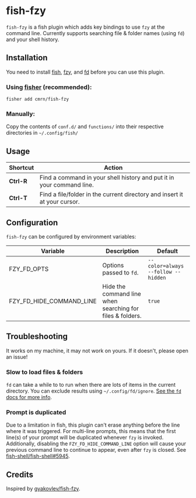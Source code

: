 # fish-fzy

`fish-fzy` is a fish plugin which adds key bindings to use `fzy` at the command line. Currently supports searching file & folder names (using `fd`) and your shell history.

## Installation

You need to install [fish](https://github.com/fish-shell/fish-shell), [fzy](https://github.com/jhawthorn/fzy), and [fd](https://github.com/sharkdp/fd) before you can use this plugin.

### Using [fisher](https://github.com/jorgebucaran/fisher) (recommended):

```fish
fisher add cmrn/fish-fzy
```

### Manually:

Copy the contents of `conf.d/` and `functions/` into their respective directories in `~/.config/fish/`

## Usage

| Shortcut   | Action                                                                    |
| ---------- | ------------------------------------------------------------------------- |
| **Ctrl-R** | Find a command in your shell history and put it in your command line.     |
| **Ctrl-T** | Find a file/folder in the current directory and insert it at your cursor. |

## Configuration

`fish-fzy` can be configured by environment variables:

| Variable                 | Description                                               | Default                            |
| ------------------------ | --------------------------------------------------------- | ---------------------------------- |
| FZY_FD_OPTS              | Options passed to `fd`.                                   | `--color=always --follow --hidden` |
| FZY_FD_HIDE_COMMAND_LINE | Hide the command line when searching for files & folders. | `true`                             |

## Troubleshooting

It works on my machine, it may not work on yours. If it doesn't, please open an issue!

### Slow to load files & folders

`fd` can take a while to to run when there are lots of items in the current directory. You can exclude results using `~/.config/fd/ignore`. [See the `fd` docs for more info](https://github.com/sharkdp/fd#hidden-and-ignored-files).

### Prompt is duplicated

Due to a limitation in fish, this plugin can't erase anything before the line where it was triggered. For multi-line prompts, this means that the first line(s) of your prompt will be duplicated whenever `fzy` is invoked. Additionally, disabling the `FZY_FD_HIDE_COMMAND_LINE` option will cause your previous command line to continue to appear, even after `fzy` is closed. See [fish-shell/fish-shell#5945](https://github.com/fish-shell/fish-shell/issues/5945).

## Credits

Inspired by [gyakovlev/fish-fzy](https://github.com/gyakovlev/fish-fzy).
